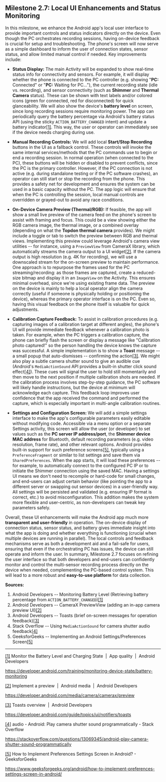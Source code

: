 ## Milestone 2.7: Local UI Enhancements and Status Monitoring

In this milestone, we enhance the Android app's local user interface to
provide important controls and status indicators directly on the device.
Even though the PC orchestrates recording sessions, having on-device
feedback is crucial for setup and troubleshooting. The phone's screen
will now serve as a simple dashboard to inform the user of connection
states, sensor status, and allow limited manual control if needed. Key
improvements include:

- **Status Display:** The main Activity will be expanded to show
  real-time status info for connectivity and sensors. For example, it
  will display whether the phone is connected to the PC controller (e.g.
  showing "**PC:** Connected" or "**PC:** Waiting for PC..."), the
  current recording state (idle vs. recording), and sensor connectivity
  (such as **Shimmer** and **Thermal Camera** status). These can be
  shown with text labels and/or colored icons (green for connected, red
  for disconnected) for quick glanceability. We will also show the
  device's **battery level** on screen, since long recording sessions
  require monitoring power. The app can periodically query the battery
  percentage via Android's battery status API (using the sticky
  `ACTION_BATTERY_CHANGED` intent) and update a battery
  indicator[\[1\]](https://developer.android.com/training/monitoring-device-state/battery-monitoring#:~:text=int%20level%20%3D%20batteryStatus.getIntExtra%28BatteryManager.EXTRA_LEVEL%2C%20,1).
  This way, the user or operator can immediately see if the device needs
  charging during use.

- **Manual Recording Controls:** We will add local **Start/Stop
  Recording** buttons in the UI as a fallback control. These controls
  will invoke the same internal services/methods that the PC commands
  use to begin or end a recording session. In normal operation (when
  connected to the PC), these buttons will be hidden or disabled to
  prevent conflicts, since the PC is the primary controller. However, if
  the PC connection is not active (e.g. during standalone testing or if
  the PC software crashes), an operator can still start or stop the
  recording from the phone. This provides a safety net for development
  and ensures the system can be used in a basic capacity without the PC.
  The app logic will ensure that when the PC is controlling the session,
  local manual controls are overridden or grayed-out to avoid any race
  conditions.

- **On-Device Camera Preview (Thermal/RGB):** If feasible, the app will
  show a small live preview of the camera feed on the phone's screen to
  assist with framing and focus. This could be a view showing either the
  RGB camera image, the thermal image, or a combined overlay (depending
  on what the **Topdon thermal camera** provides). We might include a
  toggle or tab to switch the preview between RGB and thermal views.
  Implementing this preview could leverage Android's camera view
  utilities -- for instance, using a `PreviewView` from CameraX library,
  which automatically streams the camera output to a UI
  widget[\[2\]](https://developer.android.com/media/camera/camerax/preview#:~:text=When%20adding%20a%20preview%20to,and%20rotated%20for%20proper%20display).
  If the camera output is high resolution (e.g. 4K for recording), we
  will use a downscaled stream for the on-screen preview to maintain
  performance. One approach is to repurpose the frames used for the PC
  streaming/recording: as those frames are captured, create a
  reduced-size bitmap and display it in an `ImageView` on the Activity.
  This ensures minimal overhead, since we're using existing frame data.
  The preview on the device is mainly to help a local operator align the
  camera correctly (useful if someone is physically holding or
  positioning the device), whereas the primary operator interface is on
  the PC. Even so, having this visual feedback on the phone itself is
  valuable for quick adjustments.

- **Calibration Capture Feedback:** To assist in calibration procedures
  (e.g. capturing images of a calibration target at different angles),
  the phone's UI will provide immediate feedback whenever a calibration
  photo is taken. For example, when the PC triggers a calibration
  capture, the phone can briefly flash the screen or display a message
  like "Calibration photo captured!" so the person handling the device
  knows the capture was successful. A simple implementation is to show a
  **Toast** message -- a small popup that auto-dismisses -- confirming
  the
  action[\[3\]](https://developer.android.com/guide/topics/ui/notifiers/toasts#:~:text=A%20toast%20provides%20simple%20feedback,automatically%20disappear%20after%20a%20timeout).
  We might also play a subtle camera shutter sound to give an audible
  cue (Android's `MediaActionSound` API provides a built-in shutter
  click sound
  effect[\[4\]](https://stackoverflow.com/questions/13069345/android-play-camera-shutter-sound-programmatically#:~:text=27)).
  These cues will signal the user to hold still momentarily and then
  move to the next position if multiple calibration shots are needed. If
  the calibration process involves step-by-step guidance, the PC
  software will likely handle instructions, but the device at minimum
  will acknowledge each capture. This feedback loop improves user
  confidence that the app received the command and performed the
  capture, which is especially important in multi-angle calibration
  routines.

- **Settings and Configuration Screen:** We will add a simple settings
  interface to make the app's configurable parameters easily editable
  without modifying code. Accessible via a menu option or a separate
  Settings activity, this screen will allow the user (or developer) to
  set values such as the **PC server IP address/port**, the **Shimmer
  device MAC address** for Bluetooth, default recording parameters (e.g.
  video resolution, frame rate), and other relevant options. Android
  provides built-in support for such preference
  screens[\[5\]](https://www.geeksforgeeks.org/android/how-to-implement-preferences-settings-screen-in-android/#:~:text=In%20many%20apps%2C%20we%20have,preferences%20setting%20screen%20in%20Android),
  typically using a `PreferenceFragment` or similar to list settings and
  save them via `SharedPreferences`. When the app starts, it will load
  these preferences -- for example, to automatically connect to the
  configured PC IP or to initiate the Shimmer connection using the saved
  MAC. Having a settings UI means we don't need to recompile or
  hard-code for small changes, and end-users can adjust certain behavior
  (like pointing the app to a different server or swapping out sensor
  devices) in a user-friendly way. All settings will be persisted and
  validated (e.g. ensuring IP format is correct, etc.) to avoid
  misconfiguration. This addition makes the system more flexible and
  user-centric, as non-developers can tweak key parameters safely.

Overall, these UI enhancements will make the Android app much more
**transparent and user-friendly** in operation. The on-device display of
connection status, sensor status, and battery gives immediate insight
into what the app is doing and whether everything is functioning
(crucial when multiple devices are running in parallel). The local
controls and feedback mechanisms serve as both a development aid and a
fail-safe for users, ensuring that even if the orchestrating PC has
issues, the device can still operate and inform the user. In summary,
Milestone 2.7 focuses on refining the user interface so that both
developers and end-users can confidently monitor and control the
multi-sensor recording process directly on the device when needed,
complementing the PC-based control system. This will lead to a more
robust and **easy-to-use platform** for data collection.

**Sources:**

1.  Android Developers -- Monitoring Battery Level (Retrieving battery
    percentage from
    `ACTION_BATTERY_CHANGED`)[\[1\]](https://developer.android.com/training/monitoring-device-state/battery-monitoring#:~:text=int%20level%20%3D%20batteryStatus.getIntExtra%28BatteryManager.EXTRA_LEVEL%2C%20,1)
2.  Android Developers -- CameraX PreviewView (adding an in-app camera
    preview
    UI)[\[2\]](https://developer.android.com/media/camera/camerax/preview#:~:text=When%20adding%20a%20preview%20to,and%20rotated%20for%20proper%20display)
3.  Android Developers -- Toasts (brief on-screen messages for operation
    feedback)[\[3\]](https://developer.android.com/guide/topics/ui/notifiers/toasts#:~:text=A%20toast%20provides%20simple%20feedback,automatically%20disappear%20after%20a%20timeout)
4.  Stack Overflow -- Using `MediaActionSound` for camera shutter audio
    feedback[\[4\]](https://stackoverflow.com/questions/13069345/android-play-camera-shutter-sound-programmatically#:~:text=27)
5.  GeeksforGeeks -- Implementing an Android Settings/Preferences
    Screen[\[5\]](https://www.geeksforgeeks.org/android/how-to-implement-preferences-settings-screen-in-android/#:~:text=In%20many%20apps%2C%20we%20have,preferences%20setting%20screen%20in%20Android)

------------------------------------------------------------------------

[\[1\]](https://developer.android.com/training/monitoring-device-state/battery-monitoring#:~:text=int%20level%20%3D%20batteryStatus.getIntExtra%28BatteryManager.EXTRA_LEVEL%2C%20,1)
Monitor the Battery Level and Charging State  \|  App quality  \| 
Android Developers

<https://developer.android.com/training/monitoring-device-state/battery-monitoring>

[\[2\]](https://developer.android.com/media/camera/camerax/preview#:~:text=When%20adding%20a%20preview%20to,and%20rotated%20for%20proper%20display)
Implement a preview  \|  Android media  \|  Android Developers

<https://developer.android.com/media/camera/camerax/preview>

[\[3\]](https://developer.android.com/guide/topics/ui/notifiers/toasts#:~:text=A%20toast%20provides%20simple%20feedback,automatically%20disappear%20after%20a%20timeout)
Toasts overview  \|  Android Developers

<https://developer.android.com/guide/topics/ui/notifiers/toasts>

[\[4\]](https://stackoverflow.com/questions/13069345/android-play-camera-shutter-sound-programmatically#:~:text=27)
audio - Android: Play camera shutter sound programmatically - Stack
Overflow

<https://stackoverflow.com/questions/13069345/android-play-camera-shutter-sound-programmatically>

[\[5\]](https://www.geeksforgeeks.org/android/how-to-implement-preferences-settings-screen-in-android/#:~:text=In%20many%20apps%2C%20we%20have,preferences%20setting%20screen%20in%20Android)
How to Implement Preferences Settings Screen in Android? - GeeksforGeeks

<https://www.geeksforgeeks.org/android/how-to-implement-preferences-settings-screen-in-android/>
